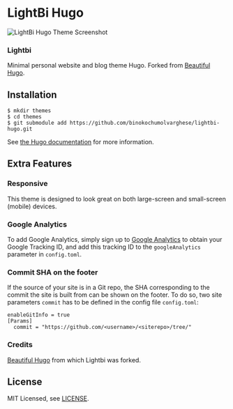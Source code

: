 # LightBi Hugo 

![LightBi Hugo Theme Screenshot](https://camo.githubusercontent.com/43ccd49145bd81b3a234b0ffd40892b04e8df662/68747470733a2f2f7777772e636f646269782e636f6d2f696d672f323032302f7365702f6c6967687462692d686f6d652d73637265656e2e706e67)

### Lightbi

Minimal personal website and blog theme Hugo. Forked from [Beautiful Hugo](https://github.com/halogenica/beautifulhugo).

## Installation

    $ mkdir themes
    $ cd themes
    $ git submodule add https://github.com/binokochumolvarghese/lightbi-hugo.git
    

See [the Hugo documentation](https://gohugo.io/themes/installing/) for more information.

## Extra Features

### Responsive

This theme is designed to look great on both large-screen and small-screen (mobile) devices.

### Google Analytics

To add Google Analytics, simply sign up to [Google Analytics](https://www.google.com/analytics/) to obtain your Google Tracking ID, and add this tracking ID to the `googleAnalytics` parameter in `config.toml`.

### Commit SHA on the footer

If the source of your site is in a Git repo, the SHA corresponding to the commit the site is built from can be shown on the footer. To do so, two site parameters `commit` has to be defined in the config file `config.toml`:

```
enableGitInfo = true
[Params]
  commit = "https://github.com/<username>/<siterepo>/tree/"
```

### Credits

[Beautiful Hugo](https://github.com/halogenica/beautifulhugo) from which Lightbi was forked.


## License

MIT Licensed, see [LICENSE](https://github.com/halogenica/Hugo-BeautifulHugo/blob/master/LICENSE).
